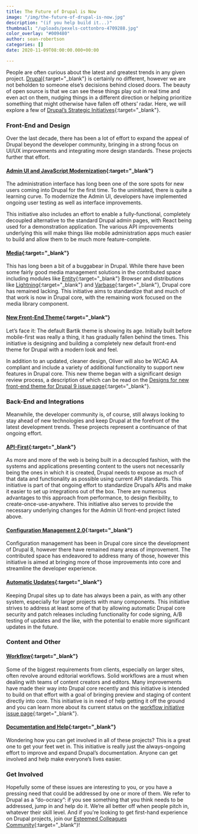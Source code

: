 ```yaml
---
title: The Future of Drupal is Now
image: "/img/the-future-of-drupal-is-now.jpg"
description: "(if you help build it...)"
thumbnail: "/uploads/pexels-cottonbro-4709288.jpg"
color_overlay: "#009480"
author: sean-robertson
categories: []
date: 2020-11-09T08:00:00.000+00:00

---
```

People are often curious about the latest and greatest trends in any given project. [Drupal](https://www.drupal.org/){:target="_blank"} is certainly no different, however we are not beholden to someone else’s decisions behind closed doors. The beauty of open source is that we can see these things play out in real time and even act on them, nudging things in a different direction or helping prioritize something that might otherwise have fallen off others’ radar. Here, we will explore a few of [Drupal’s Strategic Initiatives](https://www.drupal.org/about/strategic-initiatives){:target="_blank"}.

### Front-End and Design

Over the last decade, there has been a lot of effort to expand the appeal of Drupal beyond the developer community, bringing in a strong focus on UI/UX improvements and integrating more design standards. These projects further that effort.

#### [Admin UI and JavaScript Modernization](https://www.drupal.org/about/strategic-initiatives/admin-ui-js){:target="_blank"}

The administration interface has long been one of the sore spots for new users coming into Drupal for the first time. To the uninitiated, there is quite a learning curve. To modernize the Admin UI, developers have implemented ongoing user testing as well as interface improvements.

This initiative also includes an effort to enable a fully-functional, completely decoupled alternative to the standard Drupal admin pages, with React being used for a demonstration application. The various API improvements underlying this will make things like mobile administration apps much easier to build and allow them to be much more feature-complete.

#### [Media](https://www.drupal.org/about/strategic-initiatives/media){:target="_blank"}

This has long been a bit of a buggabear in Drupal. While there have been some fairly good media management solutions in the contributed space including modules like [Entity](https://www.drupal.org/project/entity_browser){:target="_blank"} Browser and distributions like [Lightning](https://www.drupal.org/project/lightning){:target="_blank"} and [Varbase](https://www.drupal.org/project/varbase){:target="_blank"}, Drupal core has remained lacking. This initiative aims to standardize that and much of that work is now in Drupal core, with the remaining work focused on the media library component.

#### [New Front-End Theme](https://www.drupal.org/about/strategic-initiatives/olivero){:target="_blank"}

Let’s face it: The default Bartik theme is showing its age. Initially built before mobile-first was really a thing, it has gradually fallen behind the times. This initiative is designing and building a completely new default front-end theme for Drupal with a modern look and feel.

In addition to an updated, cleaner design, Oliver will also be WCAG AA compliant and include a variety of additional functionality to support new features in Drupal core. This new theme began with a significant design review process, a description of which can be read on the [Designs for new front-end theme for Drupal 9 issue page](https://www.drupal.org/project/ideas/issues/3088378){:target="_blank"}.

### Back-End and Integrations

Meanwhile, the developer community is, of course, still always looking to stay ahead of new technologies and keep Drupal at the forefront of the latest development trends. These projects represent a continuance of that ongoing effort.

#### [API-First](https://www.drupal.org/about/strategic-initiatives/api-first){:target="_blank"}

As more and more of the web is being built in a decoupled fashion, with the systems and applications presenting content to the users not necessarily being the ones in which it is created, Drupal needs to expose as much of that data and functionality as possible using current API standards. This initiative is part of that ongoing effort to standardize Drupal’s APIs and make it easier to set up integrations out of the box. There are numerous advantages to this approach from performance, to design flexibility, to create-once-use-anywhere. This initiative also serves to provide the necessary underlying changes for the Admin UI front-end project listed above.

#### [Configuration Management 2.0](https://www.drupal.org/about/strategic-initiatives/cmi2){:target="_blank"}

Configuration management has been in Drupal core since the development of Drupal 8, however there have remained many areas of improvement. The contributed space has endeavored to address many of those, however this initiative is aimed at bringing more of those improvements into core and streamline the developer experience.

#### [Automatic Updates](https://www.drupal.org/about/strategic-initiatives/automatic-updates){:target="_blank"}

Keeping Drupal sites up to date has always been a pain, as with any other system, especially for larger projects with many components. This initiative strives to address at least some of that by allowing automatic Drupal core security and patch releases including functionality for code signing, A/B testing of updates and the like, with the potential to enable more significant updates in the future.

### Content and Other

#### [Workflow](https://www.drupal.org/about/strategic-initiatives/workflow){:target="_blank"}

Some of the biggest requirements from clients, especially on larger sites, often revolve around editorial workflows. Solid workflows are a must when dealing with teams of content creators and editors. Many improvements have made their way into Drupal core recently and this initiative is intended to build on that effort with a goal of bringing preview and staging of content directly into core. This initiative is in need of help getting it off the ground and you can learn more about its current status on the [workflow initiative issue page](https://www.drupal.org/project/ideas/issues/2721129){:target="_blank"}.

#### [Documentation and Help](https://www.drupal.org/about/strategic-initiatives/documentation){:target="_blank"}

Wondering how you can get involved in all of these projects? This is a great one to get your feet wet in. This initiative is really just the always-ongoing effort to improve and expand Drupal’s documentation. Anyone can get involved and help make everyone’s lives easier.

### Get Involved
Hopefully some of these issues are interesting to you, or you have a pressing need that could be addressed by one or more of them. We refer to Drupal as a “do-ocracy”: if you see something that you think needs to be addressed, jump in and help do it. We’re all better off when people pitch in, whatever their skill level. And if you're looking to get first-hand experience on Drupal projects, join our [Esteemed Colleagues Community](https://esteemed.io/){:target="_blank"}!
